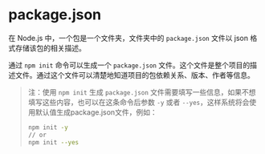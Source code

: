 <!--
 * @Github       : https://github.com/superzhc/BigData-A-Question
 * @Author       : SUPERZHC
 * @CreateDate   : 2021-01-28 16:38:47
 * @LastEditTime : 2021-01-28 16:49:02
 * @Copyright 2021 SUPERZHC
-->
# package.json

在 Node.js 中，一个包是一个文件夹，文件夹中的 `package.json` 文件以 json 格式存储该包的相关描述。

通过 `npm init` 命令可以生成一个 `package.json` 文件。这个文件是整个项目的描述文件。通过这个文件可以清楚地知道项目的包依赖关系、版本、作者等信息。

> 注：使用 `npm init` 生成 `package.json` 文件需要填写一些信息，如果不想填写这些内容，也可以在这条命令后参数 `-y` 或者 `--yes`，这样系统将会使用默认值生成package.json文件，例如：
> ```bash
> npm init -y
> // or
> npm init --yes
> ```

